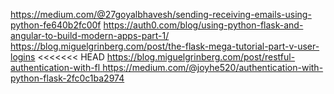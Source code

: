 https://medium.com/@27goyalbhavesh/sending-receiving-emails-using-python-fe640b2fc00f
https://auth0.com/blog/using-python-flask-and-angular-to-build-modern-apps-part-1/
https://blog.miguelgrinberg.com/post/the-flask-mega-tutorial-part-v-user-logins
<<<<<<< HEAD
[https://blog.miguelgrinberg.com/post/restful-authentication-with-fl
](https://www.google.com/url?sa=t&source=web&rct=j&opi=89978449&url=https://blog.miguelgrinberg.com/post/restful-authentication-with-flask&ved=2ahUKEwjS5r6Em9aOAxXbQUEAHSjiBhwQFnoECB8QAQ&usg=AOvVaw286LM2Y5cBXpCsaMYCHexU)
https://medium.com/@joyhe520/authentication-with-python-flask-2fc0c1ba2974
